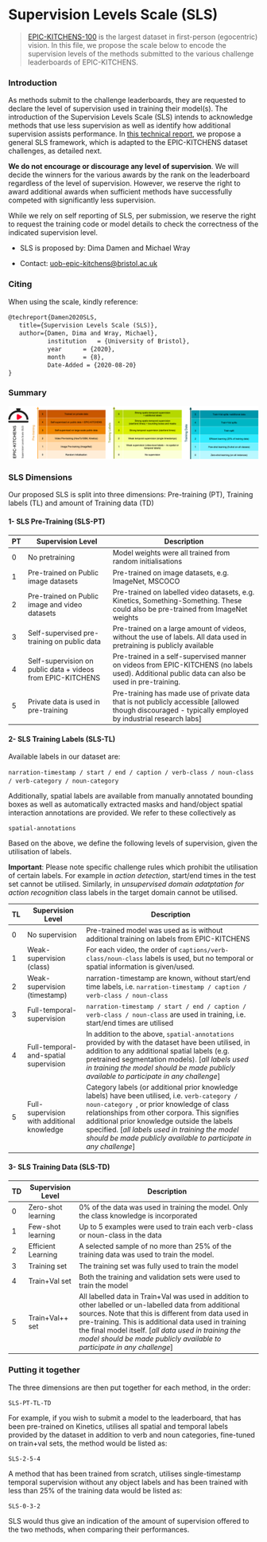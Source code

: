 # Supervision Levels Scale (SLS)

> [EPIC-KITCHENS-100](https://epic-kitchens.github.io/) is the largest dataset in first-person (egocentric) vision. In this file, we propose the scale below to encode the supervision levels of the methods submitted to the various challenge leaderboards of EPIC-KITCHENS.   

### Introduction
As methods submit to the challenge leaderboards, they are requested to declare the level of supervision used in training their model(s). The introduction of the Supervision Levels Scale (SLS) intends to acknowledge methods that use less supervision as well as identify how additional supervision assists performance. In [this technical report](SLS.pdf), we propose a general SLS framework, which is adapted to the EPIC-KITCHENS dataset challenges, as detailed next.

**We do not encourage or discourage any level of supervision**. We will decide the winners for the various awards by the rank on the leaderboard regardless of the level of supervision. However, we reserve the right to award additional awards when sufficient methods have successfully competed with significantly less supervision. 

While we rely on self reporting of SLS, per submission, we reserve the right to request the training code or model details to check the correctness of the indicated supervision level.

* SLS is proposed by: Dima Damen and Michael Wray

* Contact: [uob-epic-kitchens@bristol.ac.uk](mailto:uob-epic-kitchens@bristol.ac.uk)

### Citing
When using the scale, kindly reference:
```
@techreport{Damen2020SLS,
   title={Supervision Levels Scale (SLS)},
   author={Damen, Dima and Wray, Michael},
           institution   = {University of Bristol},
           year      = {2020},
           month     = {8},
           Date-Added = {2020-08-20}
} 
```

### Summary

![SLS for EPIC-KITCHENS-100](epic-sls.png)
### SLS Dimensions

Our proposed SLS is split into three dimensions: Pre-training (PT), Training labels (TL) and amount of Training data (TD)

#### 1- SLS Pre-Training (SLS-PT) 

| PT   | Supervision Level                                           | Description                                                  |
| ---- | ----------------------------------------------------------- | ------------------------------------------------------------ |
| 0    | No pretraining                                              | Model weights were all trained from random initialisations   |
| 1    | Pre-trained on Public image datasets                        | Pre-trained on image datasets, e.g. ImageNet, MSCOCO         |
| 2    | Pre-trained on Public image and video datasets              | Pre-trained on labelled video datasets, e.g. Kinetics, Something-Something. These could also be pre-trained from ImageNet weights |
| 3    | Self-supervised pre-training on public data                 | Pre-trained on a large amount of videos, without the use of labels. All data used in pretraining is publicly available |
| 4    | Self-supervision on public data + videos from EPIC-KITCHENS | Pre-trained in a self-supervised manner on videos from EPIC-KITCHENS (no labels used). Additional public data can also be used in pre-training. |
| 5    | Private data is used in pre-training                        | Pre-training has made use of private data that is not publicly accessible [allowed though discouraged - typically employed by industrial research labs] |

#### 2- SLS Training Labels (SLS-TL) 

Available labels in our dataset are:

``narration-timestamp / start / end / caption / verb-class / noun-class / verb-category / noun-category ``

Additionally, spatial labels are available from manually annotated bounding boxes as well as automatically extracted masks and hand/object spatial interaction annotations are provided. We refer to these collectively as 

```
spatial-annotations
```

Based on the above, we define the following levels of supervision, given the utilisation of labels.

**Important**: Please note specific challenge rules which prohibit the utilisation of certain labels. For example in *action detection*, start/end times in the test set cannot be utilised. Similarly, in *unsupervised domain adatptation for action recognition* class labels in the target domain cannot be utilised. 

| TL   | Supervision Level                          | Description                                                  |
| ---- | ------------------------------------------ | ------------------------------------------------------------ |
| 0    | No supervision                             | Pre-trained model was used as is without additional training on labels from EPIC-KITCHENS |
| 1    | Weak-supervision (class)                   | For each video, the order of ```captions/verb-class/noun-class``` labels is used, but no temporal or spatial information is given/used. |
| 2    | Weak-supervision (timestamp)               | narration-timestamp are known, without start/end time labels, i.e. ```narration-timestamp / caption / verb-class / noun-class``` |
| 3    | Full-temporal-supervision                  | ```narration-timestamp / start / end / caption / verb-class / noun-class``` are used in training, i.e. start/end times are utilised |
| 4    | Full-temporal-and-spatial supervision      | In addition to the above, ```spatial-annotations``` provided by with the dataset have been utilised, in addition to any additional spatial labels (e.g. pretrained segmentation models). [*all labels used in training the model should be made publicly available to participate in any challenge*] |
| 5    | Full-supervision with additional knowledge | Category labels (or additional prior knowledge labels) have been utilised, i.e. ``verb-category / noun-category ``, or prior knowledge of class relationships from other corpora. This signifies additional prior knowledge outside the labels specified. [*all labels used in training the model should be made publicly available to participate in any challenge*] |

#### 3- SLS Training Data (SLS-TD) 

| TD   | Supervision Level  | Description                                                  |
| ---- | ------------------ | ------------------------------------------------------------ |
| 0    | Zero-shot learning | 0% of the data was used in training the model. Only the class knowledge is incorporated |
| 1    | Few-shot learning  | Up to 5 examples were used to train each verb-class or noun-class in the data |
| 2    | Efficient Learning | A selected sample of no more than 25% of the training data was used to train the model. |
| 3    | Training set       | The training set was fully used to train the model           |
| 4    | Train+Val set      | Both the training and validation sets were used to train the model |
| 5    | Train+Val++ set    | All labelled data in Train+Val was used in addition to other labelled or un-labelled data from additional sources. Note that this is different from data used in pre-training. This is additional data used in training the final model itself. [*all data used in training the model should be made publicly available to participate in any challenge*] |

### Putting it together

The three dimensions are then put together for each method, in the order:

```
SLS-PT-TL-TD
```

For example, if you wish to submit a model to the leaderboard, that has been pre-trained on Kinetics, utilises all spatial and temporal labels provided by the dataset in addition to verb and noun categories, fine-tuned on train+val sets, the method would be listed as:

```
SLS-2-5-4
```

A method that has been trained from scratch, utilises single-timestamp temporal supervision without any object labels and has been trained with less than 25% of the training data would be listed as:

```
SLS-0-3-2
```

SLS would thus give an indication of the amount of supervision offered to the two methods, when comparing their performances.

